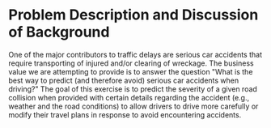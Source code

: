 # Problem Description and Discussion of Background
One of the major contributors to traffic delays are serious car accidents that require transporting of injured and/or clearing of wreckage. The business value we are attempting to provide is to answer the question "What is the best way to predict (and therefore avoid) serious car accidents when driving?" The goal of this exercise is to predict the severity of a given road collision when provided with certain details regarding the accident (e.g., weather and the road conditions) to allow drivers to drive more carefully or modify their travel plans in response to avoid encountering accidents.

